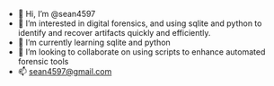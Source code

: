 - 👋 Hi, I’m @sean4597
- 👀 I’m interested in digital forensics, and using sqlite and python to identify and recover artifacts quickly and efficiently.
- 🌱 I’m currently learning sqlite and python
- 💞️ I’m looking to collaborate on using scripts to enhance automated forensic tools
- 📫 sean4597@gmail.com

<!---
sean4597/sean4597 is a ✨ special ✨ repository because its `README.md` (this file) appears on your GitHub profile.
You can click the Preview link to take a look at your changes.
--->
